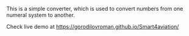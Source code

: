 This is a simple converter, which is used to convert numbers from one numeral system to another.

Check live demo at https://gorodilovroman.github.io/Smart4aviation/
